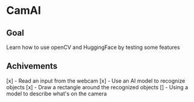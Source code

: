 # CamAI

## Goal

Learn how to use openCV and HuggingFace by testing some features

## Achivements

[x] - Read an input from the webcam
[x] - Use an AI model to recognize objects
[x] - Draw a rectangle around the recognized objects
[] - Using a model to describe what's on the camera
